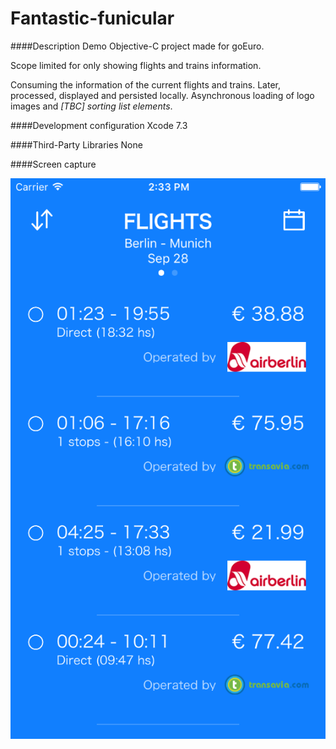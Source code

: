# Fantastic-funicular

####Description
Demo Objective-C project made for goEuro. 

Scope limited for only showing flights and trains information.

Consuming the information of the current flights and trains. Later, processed, displayed and persisted locally. Asynchronous loading of logo images and _[TBC] sorting list elements_.

####Development configuration
Xcode 7.3

####Third-Party Libraries
None

####Screen capture

![](screen-capture-01.png)